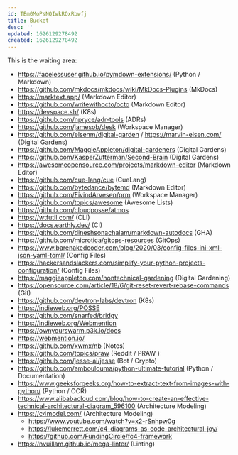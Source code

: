 ```yaml
---
id: TEm0MoPsNQIwkROxRbwfj
title: Bucket
desc: ''
updated: 1626129278492
created: 1626129278492
---
```


This is the waiting area:

- <https://facelessuser.github.io/pymdown-extensions/> (Python / Markdown)
- <https://github.com/mkdocs/mkdocs/wiki/MkDocs-Plugins> (MkDocs)
- <https://marktext.app/> (Markdown Editor)
- <https://github.com/writewithocto/octo> (Markdown Editor)
- <https://devspace.sh/> (K8s)
- <https://github.com/npryce/adr-tools> (ADRs)
- <https://github.com/jamesob/desk> (Workspace Manager)
- <https://github.com/elsenm/digital-garden> / <https://marvin-elsen.com/> (Digital Gardens)
- <https://github.com/MaggieAppleton/digital-gardeners> (Digital Gardens)
- <https://github.com/KasperZutterman/Second-Brain> (Digital Gardens)
- <https://awesomeopensource.com/projects/markdown-editor> (Markdown Editor)
- <https://github.com/cue-lang/cue> (CueLang)
- <https://github.com/bytedance/bytemd> (Markdown Editor)
- <https://github.com/EivindArvesen/prm> (Workspace Manager)
- <https://github.com/topics/awesome> (Awesome Lists)
- <https://github.com/cloudposse/atmos>
- <https://wtfutil.com/> (CLI)
- <https://docs.earthly.dev/> (CI)
- <https://github.com/dineshsonachalam/markdown-autodocs> (GHA)
- <https://github.com/microtica/gitops-resources> (GitOps)
- <https://www.barenakedcoder.com/blog/2020/03/config-files-ini-xml-json-yaml-toml/> (Config Files)
- <https://hackersandslackers.com/simplify-your-python-projects-configuration/> (Config Files)
- <https://maggieappleton.com/nontechnical-gardening> (Digital Gardening)
- <https://opensource.com/article/18/6/git-reset-revert-rebase-commands> (Git)
- <https://github.com/devtron-labs/devtron> (K8s)
- <https://indieweb.org/POSSE>
- <https://github.com/snarfed/bridgy>
- <https://indieweb.org/Webmention>
- <https://ownyourswarm.p3k.io/docs>
- <https://webmention.io/>
- <https://github.com/xwmx/nb> (Notes)
- <https://github.com/topics/praw> (Reddit / PRAW )
- <https://github.com/jesse-ai/jesse> (Bot / Crypto)
- <https://github.com/amboulouma/python-ultimate-tutorial> (Python / Documentation)
- <https://www.geeksforgeeks.org/how-to-extract-text-from-images-with-python/> (Python / OCR)
- <https://www.alibabacloud.com/blog/how-to-create-an-effective-technical-architectural-diagram_596100> (Architecture Modeling)
- <https://c4model.com/> (Architecture Modeling)
  - <https://www.youtube.com/watch?v=x2-rSnhpw0g>
  - <https://lukemerrett.com/c4-diagrams-as-code-architectural-joy/>
  - <https://github.com/FundingCircle/fc4-framework>
- <https://nvuillam.github.io/mega-linter/> (Linting)
